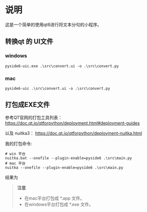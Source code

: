 # 说明

这是一个简单的使用qt6进行将文本分句的小程序。

## 转换qt 的 UI文件

### windows

```shell
pyside6-uic.exe .\src\convert.ui -o .\src\convert.py
```

### mac

```shell
pyside6-uic .\src\convert.ui -o .\src\convert.py
```

## 打包成EXE文件

参考QT官网的打包工具列表：<https://doc.qt.io/qtforpython/deployment.html#deployment-guides>

以及 nuitka3： <https://doc.qt.io/qtforpython/deployment-nuitka.html>

我的打包命令:

```shell
# win 平台
nuitka.bat --onefile --plugin-enable=pyside6 .\src\main.py
# mac 平台
nuitka --onefile --plugin-enable=pyside6 .\src\main.py
```

结果为

> **注意**
>
> * 在mac平台打包成 *.app 文件。
> * 在windows平台打包成 *.exe 文件。
